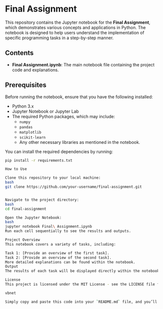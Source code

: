 # Final Assignment

This repository contains the Jupyter notebook for the **Final Assignment**, which demonstrates various concepts and applications in Python. The notebook is designed to help users understand the implementation of specific programming tasks in a step-by-step manner.

## Contents

- **Final Assignment.ipynb**: The main notebook file containing the project code and explanations.

## Prerequisites

Before running the notebook, ensure that you have the following installed:

- Python 3.x
- Jupyter Notebook or Jupyter Lab
- The required Python packages, which may include:
  - `numpy`
  - `pandas`
  - `matplotlib`
  - `scikit-learn`
  - Any other necessary libraries as mentioned in the notebook.

You can install the required dependencies by running:

```bash
pip install -r requirements.txt

How to Use

Clone this repository to your local machine:
bash
git clone https://github.com/your-username/final-assignment.git


Navigate to the project directory:
bash
cd final-assignment

Open the Jupyter Notebook:
bash
jupyter notebook Final\ Assignment.ipynb
Run each cell sequentially to see the results and outputs.

Project Overview
This notebook covers a variety of tasks, including:

Task 1: [Provide an overview of the first task].
Task 2: [Provide an overview of the second task].
More detailed explanations can be found within the notebook.
Output
The results of each task will be displayed directly within the notebook. Visualizations and data outputs, if any, will be shown in respective cells.

License
This project is licensed under the MIT License - see the LICENSE file for details.

vbnet

Simply copy and paste this code into your `README.md` file, and you’ll have a complete and structured README for your GitHub repository! Don't forget to update any placeholder text like tasks or your GitHub repository link.

